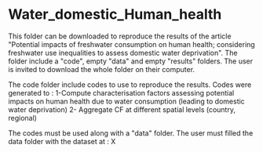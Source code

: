 # Water_domestic_Human_health

This folder can be downloaded to reproduce the results of the article  "Potential impacts of freshwater consumption on human health; considering freshwater use inequalities to assess domestic water deprivation". The folder include a "code", empty "data" and empty "results" folders. The user is invited to download the whole folder on their computer. 

The code folder include codes to use to reproduce the results. 
Codes were generated to :
1-Compute characterisation factors assessing potential impacts on human health due to water consumption (leading to domestic water deprivation)
2- Aggregate CF at different spatial levels (country, regional) 

The codes must be used along with a "data" folder. The user must filled the data folder with the dataset at : X


